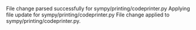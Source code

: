 File change parsed successfully for sympy/printing/codeprinter.py
Applying file update for sympy/printing/codeprinter.py
File change applied to sympy/printing/codeprinter.py.

